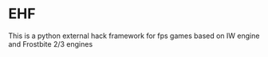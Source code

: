 EHF
===

This is a python external hack framework for fps games based on IW engine and Frostbite 2/3 engines
